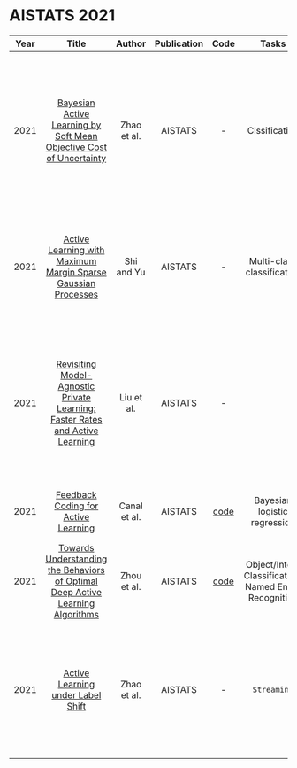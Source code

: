 # AISTATS 2021

| Year |                                                       Title                                                       |   Author    | Publication | Code | Tasks | Notes | Datasets| Notions |
|:----:|:-----------------------------------------------------------------------------------------------------------------:|:-----------:|:-----------:|:----:|:----:|:-----:|:-----:|:-----:|
| 2021 |      [Bayesian Active Learning by Soft Mean Objective Cost of Uncertainty](https://proceedings.mlr.press/v130/zhao21c.html)       | Zhao et al.  |   AISTATS   |                                  -                                   |   Clssification   |  `Uncertainty`, `BNNs`, `None`, `Tra`, `Hard`     |     UCI User Knowledge dataset, center dataset  |  these methods are not guaranteed to converge to the optimal classifier of the true model because MOCU is not strictly concave.     |
| 2021 |          [Active Learning with Maximum Margin Sparse Gaussian Processes](https://proceedings.mlr.press/v130/shi21a.html)          |  Shi and Yu  |   AISTATS   |                                  -                                   |   Multi-class classification   |  `maximum-margin`, `Gaussian Process`,`None`, `Tra`, `Hard`     |   generate a 2D synthetic dataset, Dermatology I, Dermatology II, Yeast, Penstroke, Auto-Drive, Reuters     |       |
| 2021 |   [Revisiting Model-Agnostic Private Learning: Faster Rates and Active Learning](http://proceedings.mlr.press/v130/liu21c.html)   |  Liu et al.  |   AISTATS   |                                  -                                   |      |   `Ensembles`, `Many Classifiers`, `None`, `Tra`, `Hard`    |       |   We fill in this gap by introducing the Tsybakov Noise Condition (TNC) and establish stronger and more interpretable learning bounds.    |
| 2021 |                      [Feedback Coding for Active Learning](https://proceedings.mlr.press/v130/canal21a.html)                      | Canal et al. |   AISTATS   | [code](https://github.com/Sensory-Information-Processing-Lab/APM-LR) |   Bayesian logistic regression   |  `Posterior Matching`, `BNNs`, `None`, `Tra`, `Hard`     | UCI dataset, vehicle, letter, austra, and wdbc.       |    Information Theory   |
| 2021 | [Towards Understanding the Behaviors of Optimal Deep Active Learning Algorithms](https://proceedings.mlr.press/v130/zhou21b.html) | Zhou et al.  |   AISTATS   |     [code](https://github.com/YilunZhou/optimal-active-learning)     |  Object/Intent Classification, Named Entity Recognition    |  `Any`     |  Fashion-MNIST,      |     optimal data acquisition order   |
| 2021 |                       [Active Learning under Label Shift](https://proceedings.mlr.press/v130/zhao21b.html)                        | Zhao et al.  |   AISTATS   |                                  -                                   |   `Streaming`   |  `Hybrid`, `BNNs`, `None`, `Tra`, `Hard`     |       |    We address the problem of active learning under label shift: when the class proportions of source and target domains differ.   |
